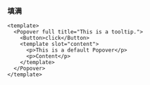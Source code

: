 ### 填满

<!--start-code-->

```vue
<template>
  <Popover full title="This is a tooltip.">
    <Button>click</Button>
    <template slot="content">
      <p>This is a default Popover</p>
      <p>Content</p>
    </template>
  </Popover>
</template>
```

<!--end-code-->
